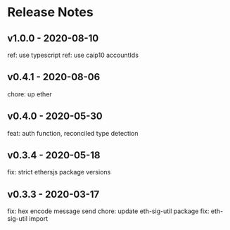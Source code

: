 # Release Notes

## v1.0.0 - 2020-08-10
ref: use typescript
ref: use caip10 accountIds

## v0.4.1 - 2020-08-06
chore: up ether

## v0.4.0 - 2020-05-30
feat: auth function, reconciled type detection

## v0.3.4 - 2020-05-18
fix: strict ethersjs package versions

## v0.3.3 - 2020-03-17
fix: hex encode message send
chore: update eth-sig-util package
fix: eth-sig-util import
